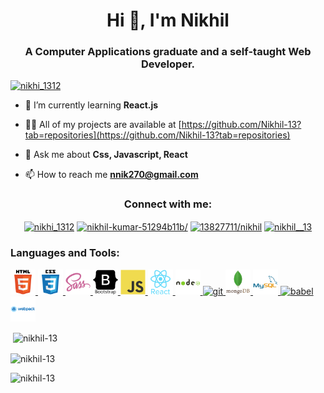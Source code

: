 <h1 align="center">Hi 👋, I'm Nikhil</h1>
<h3 align="center">A Computer Applications graduate and a self-taught Web Developer.</h3>

<p align="left"> <a href="https://twitter.com/nikhi_1312" target="blank"><img src="https://img.shields.io/twitter/follow/nikhi_1312?logo=twitter&style=for-the-badge" alt="nikhi_1312" /></a> </p>

- 🌱 I’m currently learning **React.js**

- 👨‍💻 All of my projects are available at [https://github.com/Nikhil-13?tab=repositories](https://github.com/Nikhil-13?tab=repositories)

- 💬 Ask me about **Css, Javascript, React**

- 📫 How to reach me **nnik270@gmail.com**

<h3 align="center">Connect with me:</h3>
<p align="center">
<a href="https://twitter.com/nikhi_1312" target="blank"><img align="center" src="https://raw.githubusercontent.com/rahuldkjain/github-profile-readme-generator/master/src/images/icons/Social/twitter.svg" alt="nikhi_1312" height="30" width="40" /></a>
<a href="https://linkedin.com/in/nikhil-kumar-51294b11b/" target="blank"><img align="center" src="https://raw.githubusercontent.com/rahuldkjain/github-profile-readme-generator/master/src/images/icons/Social/linked-in-alt.svg" alt="nikhil-kumar-51294b11b/" height="30" width="40" /></a>
<a href="https://stackoverflow.com/users/13827711/nikhil" target="blank"><img align="center" src="https://raw.githubusercontent.com/rahuldkjain/github-profile-readme-generator/master/src/images/icons/Social/stack-overflow.svg" alt="13827711/nikhil" height="30" width="40" /></a>
<a href="https://www.hackerrank.com/nikhil__13" target="blank"><img align="center" src="https://raw.githubusercontent.com/rahuldkjain/github-profile-readme-generator/master/src/images/icons/Social/hackerrank.svg" alt="nikhil__13" height="30" width="40" /></a>
</p>

<h3 align="left">Languages and Tools:</h3>
<p align="left"> 
  <a href="https://www.w3.org/html/" target="_blank" rel="noreferrer"> 
    <img src="https://raw.githubusercontent.com/devicons/devicon/master/icons/html5/html5-original-wordmark.svg" alt="html5" width="40" height="40"/>
  </a> 
  <a href="https://www.w3schools.com/css/" target="_blank" rel="noreferrer"> 
    <img src="https://raw.githubusercontent.com/devicons/devicon/master/icons/css3/css3-original-wordmark.svg" alt="css3" width="40" height="40"/>
  </a> 
  <a href="https://sass-lang.com" target="_blank" rel="noreferrer"> 
    <img src="https://raw.githubusercontent.com/devicons/devicon/master/icons/sass/sass-original.svg" alt="sass" width="40" height="40"/> 
  </a> 
  <a href="https://getbootstrap.com" target="_blank" rel="noreferrer"> 
    <img src="https://raw.githubusercontent.com/devicons/devicon/master/icons/bootstrap/bootstrap-plain-wordmark.svg" alt="bootstrap" width="40" height="40"/>
  </a> 
  <a href="https://developer.mozilla.org/en-US/docs/Web/JavaScript" target="_blank" rel="noreferrer"> 
    <img src="https://raw.githubusercontent.com/devicons/devicon/master/icons/javascript/javascript-original.svg" alt="javascript" width="40" height="40"/> 
  </a> 
  <a href="https://reactjs.org/" target="_blank" rel="noreferrer"> 
    <img src="https://raw.githubusercontent.com/devicons/devicon/master/icons/react/react-original-wordmark.svg" alt="react" width="40" height="40"/> 
  </a> 
  <a href="https://nodejs.org" target="_blank" rel="noreferrer">
    <img src="https://raw.githubusercontent.com/devicons/devicon/master/icons/nodejs/nodejs-original-wordmark.svg" alt="nodejs" width="40" height="40"/> 
  </a> 
  <a href="https://git-scm.com/" target="_blank" rel="noreferrer"> 
    <img src="https://www.vectorlogo.zone/logos/git-scm/git-scm-icon.svg" alt="git" width="40" height="40"/> 
  </a> 
  <a href="https://www.mongodb.com/" target="_blank" rel="noreferrer">
    <img src="https://raw.githubusercontent.com/devicons/devicon/master/icons/mongodb/mongodb-original-wordmark.svg" alt="mongodb" width="40" height="40"/>
  </a>
  <a href="https://www.mysql.com/" target="_blank" rel="noreferrer"> 
    <img src="https://raw.githubusercontent.com/devicons/devicon/master/icons/mysql/mysql-original-wordmark.svg" alt="mysql" width="40" height="40"/> 
  </a> 
  <a href="https://babeljs.io/" target="_blank" rel="noreferrer"> 
    <img src="https://www.vectorlogo.zone/logos/babeljs/babeljs-icon.svg" alt="babel" width="40" height="40"/> 
  </a> 
  <a href="https://webpack.js.org" target="_blank" rel="noreferrer">
    <img src="https://raw.githubusercontent.com/devicons/devicon/d00d0969292a6569d45b06d3f350f463a0107b0d/icons/webpack/webpack-original-wordmark.svg" alt="webpack" width="40" height="40"/>
  </a> </p>

<p>&nbsp;<img align="center" src="https://github-readme-stats.vercel.app/api?username=nikhil-13&show_icons=true&theme=synthwave&locale=en" alt="nikhil-13" /></p>

<p><img align="center" src="https://github-readme-streak-stats.herokuapp.com/?user=nikhil-13&theme=dark" alt="nikhil-13" /></p>

<p><img align="left" src="https://github-readme-stats.vercel.app/api/top-langs?username=nikhil-13&show_icons=true&theme=synthwave&locale=en&layout=compact" alt="nikhil-13" /></p>

